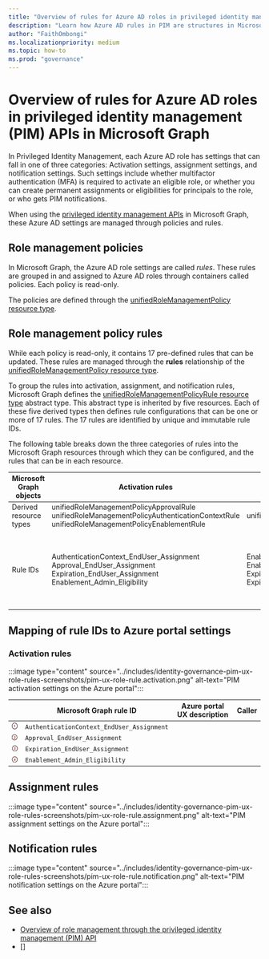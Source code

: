 ```yaml
---
title: "Overview of rules for Azure AD roles in privileged identity management (PIM) APIs"
description: "Learn how Azure AD rules in PIM are structures in Microsoft Graph and how they map with Azure portal descriptions."
author: "FaithOmbongi"
ms.localizationpriority: medium
ms.topic: how-to
ms.prod: "governance"
---
```


# Overview of rules for Azure AD roles in privileged identity management (PIM) APIs in Microsoft Graph

In Privileged Identity Management, each Azure AD role has settings that can fall in one of three categories: Activation settings, assignment settings, and notification settings. Such settings include whether multifactor authentication (MFA) is required to activate an eligible role, or whether you can create permanent assignments or eligibilities for principals to the role, or who gets PIM notifications.

When using the [privileged identity management APIs](/graph/api/resources/privilegedidentitymanagementv3-overview) in Microsoft Graph, these Azure AD settings are managed through policies and rules.

## Role management policies

In Microsoft Graph, the Azure AD role settings are called *rules*. These rules are grouped in and assigned to Azure AD roles through containers called policies. Each policy is read-only.

The policies are defined through the [unifiedRoleManagementPolicy resource type](/graph/api/resources/unifiedrolemanagementpolicy).

## Role management policy rules

While each policy is read-only, it contains 17 pre-defined rules that can be updated. These rules are managed through the **rules** relationship of the [unifiedRoleManagementPolicy resource type](/graph/api/resources/unifiedrolemanagementpolicy).

To group the rules into activation, assignment, and notification rules, Microsoft Graph defines the [unifiedRoleManagementPolicyRule resource type](/graph/api/resources/unifiedrolemanagementpolicyrule) abstract type. This abstract type is inherited by five resources. Each of these five derived types then defines rule configurations that can be one or more of 17 rules. The 17 rules are identified by unique and immutable rule IDs.

The following table breaks down the three categories of rules into the Microsoft Graph resources through which they can be configured, and the rules that can be in each resource.

| Microsoft Graph objects | Activation rules | Assignment rules | Notification rules |
|---|---|---|---|
| Derived resource types | unifiedRoleManagementPolicyApprovalRule <br/> unifiedRoleManagementPolicyAuthenticationContextRule <br/> unifiedRoleManagementPolicyEnablementRule | unifiedRoleManagementPolicyExpirationRule | unifiedRoleManagementPolicyNotificationRule |
| Rule IDs | AuthenticationContext_EndUser_Assignment <br/> Approval_EndUser_Assignment <br/> Expiration_EndUser_Assignment <br/> Enablement_Admin_Eligibility | Enablement_EndUser_Assignment <br/> Enablement_Admin_Assignment <br/> Expiration_Admin_Assignment <br/> Expiration_Admin_Eligibility | Notification_Approver_EndUser_Assignment <br/> Notification_Requestor_EndUser_Assignment <br/> Notification_Admin_EndUser_Assignment <br/> Notification_Approver_Admin_Assignment <br/> Notification_Requestor_Admin_Assignment <br/> Notification_Admin_Admin_Assignment <br/> Notification_Approver_Admin_Eligibility <br/> Notification_Requestor_Admin_Eligibility <br/> Notification_Admin_Admin_Eligibility |

## Mapping of rule IDs to Azure portal settings

<!--
Questions: Should I prefix "Role" to all titles below? I feel like it limits to "DirectoryRole" scope. What about the "Directory" scope? How do we handle this?

Where does this statement come in:
Azure AD supports policies that are scopes either to the directory or to a directory role. Both these policy scopes include the 17 pre-defined but updatable rules.
-->

### Activation rules

:::image type="content" source="../includes/identity-governance-pim-ux-role-rules-screenshots/pim-ux-role-rule.activation.png" alt-text="PIM activation settings on the Azure portal":::

<!-- Author in Excel then copy/paste-->

|                 | Microsoft Graph rule ID                    | Azure portal UX description | Caller |
|------------------|---------------------------------------------|------------------------------|---------|
| ![one][one]     | `AuthenticationContext_EndUser_Assignment` |                             |        |
| ![two][two]     | `Approval_EndUser_Assignment`              |                             |        |
| ![three][three] | `Expiration_EndUser_Assignment`            |                             |        |
| ![four][four]   | `Enablement_Admin_Eligibility`             |                             |        |

## Assignment rules

:::image type="content" source="../includes/identity-governance-pim-ux-role-rules-screenshots/pim-ux-role-rule.assignment.png" alt-text="PIM assignment settings on the Azure portal":::

<!-- Author table in Excel then copy/paste-->

## Notification rules

:::image type="content" source="../includes/identity-governance-pim-ux-role-rules-screenshots/pim-ux-role-rule.notification.png" alt-text="PIM notification settings on the Azure portal":::

<!-- Author table in Excel then copy/paste-->

## See also

+ [Overview of role management through the privileged identity management (PIM) API](/graph/api/resources/privilegedidentitymanagementv3-overview)
+ []

[one]: ../includes/identity-governance-pim-ux-role-rules-screenshots/circle-1.png
[two]: ../includes/identity-governance-pim-ux-role-rules-screenshots/circle-2.png
[three]: ../includes/identity-governance-pim-ux-role-rules-screenshots/circle-3.png
[four]: ../includes/identity-governance-pim-ux-role-rules-screenshots/circle-4.png
[five]: ../includes/identity-governance-pim-ux-role-rules-screenshots/circle-5.png
[six]: ../includes/identity-governance-pim-ux-role-rules-screenshots/circle-6.png
[seven]: ../includes/identity-governance-pim-ux-role-rules-screenshots/circle-7.png
[eight]: ../includes/identity-governance-pim-ux-role-rules-screenshots/circle-8.png
[nine]: ../includes/identity-governance-pim-ux-role-rules-screenshots/circle-9.png
[ten]: ../includes/identity-governance-pim-ux-role-rules-screenshots/circle-10.png
[eleven]: ../includes/identity-governance-pim-ux-role-rules-screenshots/circle-11.png
[twelve]: ../includes/identity-governance-pim-ux-role-rules-screenshots/circle-12.png
[thirteen]: ../includes/identity-governance-pim-ux-role-rules-screenshots/circle-12.png
[fourteen]: ../includes/identity-governance-pim-ux-role-rules-screenshots/circle-14.png
[fifteen]: ../includes/identity-governance-pim-ux-role-rules-screenshots/circle-15.png
[sixteen]: ../includes/identity-governance-pim-ux-role-rules-screenshots/circle-16.png
[seventeen]: ../includes/identity-governance-pim-ux-role-rules-screenshots/circle-17.png

